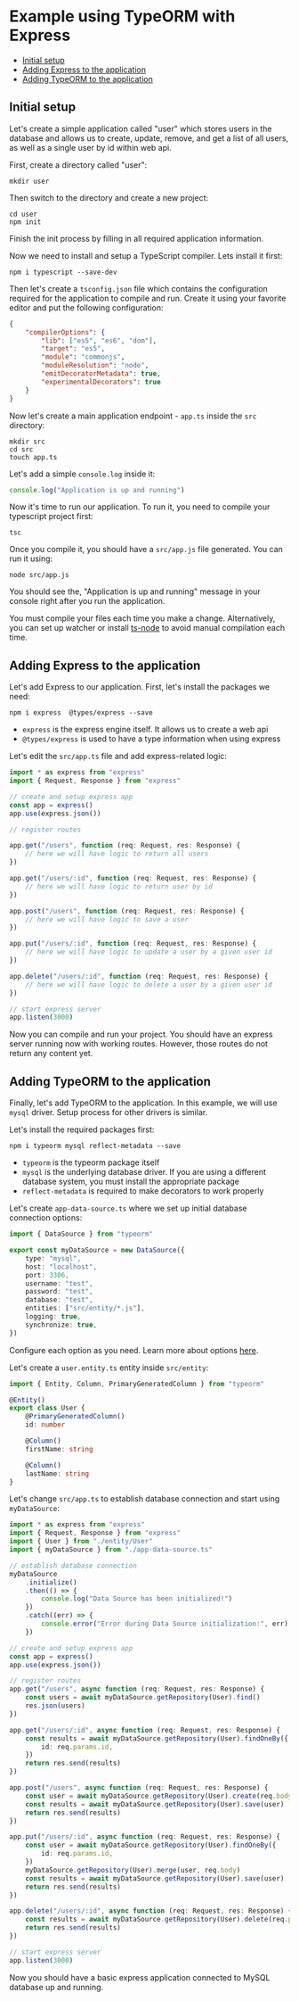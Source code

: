 # Example using TypeORM with Express

-   [Initial setup](#initial-setup)
-   [Adding Express to the application](#adding-express-to-the-application)
-   [Adding TypeORM to the application](#adding-typeorm-to-the-application)

## Initial setup

Let's create a simple application called "user" which stores users in the database
and allows us to create, update, remove, and get a list of all users, as well as a single user by id
within web api.

First, create a directory called "user":

```
mkdir user
```

Then switch to the directory and create a new project:

```
cd user
npm init
```

Finish the init process by filling in all required application information.

Now we need to install and setup a TypeScript compiler. Lets install it first:

```
npm i typescript --save-dev
```

Then let's create a `tsconfig.json` file which contains the configuration required for the application to
compile and run. Create it using your favorite editor and put the following configuration:

```json
{
    "compilerOptions": {
        "lib": ["es5", "es6", "dom"],
        "target": "es5",
        "module": "commonjs",
        "moduleResolution": "node",
        "emitDecoratorMetadata": true,
        "experimentalDecorators": true
    }
}
```

Now let's create a main application endpoint - `app.ts` inside the `src` directory:

```
mkdir src
cd src
touch app.ts
```

Let's add a simple `console.log` inside it:

```typescript
console.log("Application is up and running")
```

Now it's time to run our application.
To run it, you need to compile your typescript project first:

```
tsc
```

Once you compile it, you should have a `src/app.js` file generated.
You can run it using:

```
node src/app.js
```

You should see the, "Application is up and running" message in your console right after you run the application.

You must compile your files each time you make a change.
Alternatively, you can set up watcher or install [ts-node](https://github.com/TypeStrong/ts-node) to avoid manual compilation each time.

## Adding Express to the application

Let's add Express to our application. First, let's install the packages we need:

```
npm i express  @types/express --save
```

-   `express` is the express engine itself. It allows us to create a web api
-   `@types/express` is used to have a type information when using express

Let's edit the `src/app.ts` file and add express-related logic:

```typescript
import * as express from "express"
import { Request, Response } from "express"

// create and setup express app
const app = express()
app.use(express.json())

// register routes

app.get("/users", function (req: Request, res: Response) {
    // here we will have logic to return all users
})

app.get("/users/:id", function (req: Request, res: Response) {
    // here we will have logic to return user by id
})

app.post("/users", function (req: Request, res: Response) {
    // here we will have logic to save a user
})

app.put("/users/:id", function (req: Request, res: Response) {
    // here we will have logic to update a user by a given user id
})

app.delete("/users/:id", function (req: Request, res: Response) {
    // here we will have logic to delete a user by a given user id
})

// start express server
app.listen(3000)
```

Now you can compile and run your project.
You should have an express server running now with working routes.
However, those routes do not return any content yet.

## Adding TypeORM to the application

Finally, let's add TypeORM to the application.
In this example, we will use `mysql` driver.
Setup process for other drivers is similar.

Let's install the required packages first:

```
npm i typeorm mysql reflect-metadata --save
```

-   `typeorm` is the typeorm package itself
-   `mysql` is the underlying database driver.
    If you are using a different database system, you must install the appropriate package
-   `reflect-metadata` is required to make decorators to work properly

Let's create `app-data-source.ts` where we set up initial database connection options:

```ts
import { DataSource } from "typeorm"

export const myDataSource = new DataSource({
    type: "mysql",
    host: "localhost",
    port: 3306,
    username: "test",
    password: "test",
    database: "test",
    entities: ["src/entity/*.js"],
    logging: true,
    synchronize: true,
})
```

Configure each option as you need.
Learn more about options [here](../Data%20Source/2-data-source-options.md).

Let's create a `user.entity.ts` entity inside `src/entity`:

```typescript
import { Entity, Column, PrimaryGeneratedColumn } from "typeorm"

@Entity()
export class User {
    @PrimaryGeneratedColumn()
    id: number

    @Column()
    firstName: string

    @Column()
    lastName: string
}
```

Let's change `src/app.ts` to establish database connection and start using `myDataSource`:

```typescript
import * as express from "express"
import { Request, Response } from "express"
import { User } from "./entity/User"
import { myDataSource } from "./app-data-source.ts"

// establish database connection
myDataSource
    .initialize()
    .then(() => {
        console.log("Data Source has been initialized!")
    })
    .catch((err) => {
        console.error("Error during Data Source initialization:", err)
    })

// create and setup express app
const app = express()
app.use(express.json())

// register routes
app.get("/users", async function (req: Request, res: Response) {
    const users = await myDataSource.getRepository(User).find()
    res.json(users)
})

app.get("/users/:id", async function (req: Request, res: Response) {
    const results = await myDataSource.getRepository(User).findOneBy({
        id: req.params.id,
    })
    return res.send(results)
})

app.post("/users", async function (req: Request, res: Response) {
    const user = await myDataSource.getRepository(User).create(req.body)
    const results = await myDataSource.getRepository(User).save(user)
    return res.send(results)
})

app.put("/users/:id", async function (req: Request, res: Response) {
    const user = await myDataSource.getRepository(User).findOneBy({
        id: req.params.id,
    })
    myDataSource.getRepository(User).merge(user, req.body)
    const results = await myDataSource.getRepository(User).save(user)
    return res.send(results)
})

app.delete("/users/:id", async function (req: Request, res: Response) {
    const results = await myDataSource.getRepository(User).delete(req.params.id)
    return res.send(results)
})

// start express server
app.listen(3000)
```

Now you should have a basic express application connected to MySQL database up and running.
